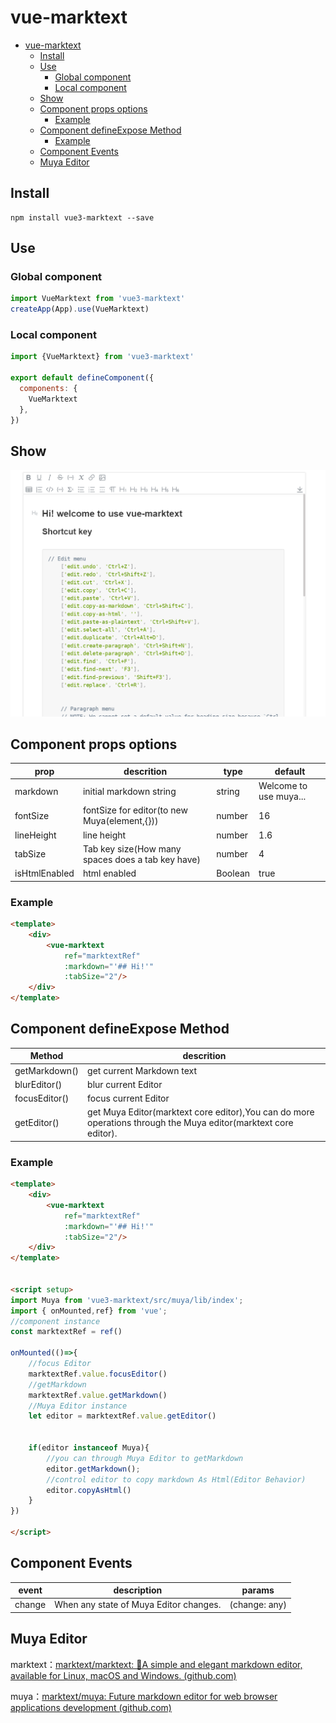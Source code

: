 # vue-marktext

- [vue-marktext](#vue-marktext)
  - [Install](#install)
  - [Use](#use)
    - [Global component](#global-component)
    - [Local component](#local-component)
  - [Show](#show)
  - [Component props options](#component-props-options)
    - [Example](#example)
  - [Component defineExpose Method](#component-defineexpose-method)
    - [Example](#example-1)
  - [Component Events](#component-events)
  - [Muya Editor](#muya-editor)


## Install

```shell
npm install vue3-marktext --save
```



## Use

### Global component

```js
import VueMarktext from 'vue3-marktext'
createApp(App).use(VueMarktext)
```

### Local component

```js
import {VueMarktext} from 'vue3-marktext'

export default defineComponent({
  components: {
	VueMarktext
  },
})
```

## Show
![show](./doc/imgs/show.png)

## Component props options

| prop          | descrition                                        | type    | default                |
| ------------- | ------------------------------------------------- | ------- | ---------------------- |
| markdown      | initial markdown string                           | string  | Welcome to use muya... |
| fontSize      | fontSize for editor(to new Muya(element,{}))      | number  | 16                     |
| lineHeight    | line height                                       | number  | 1.6                    |
| tabSize       | Tab key size(How many spaces does a tab key have) | number  | 4                      |
| isHtmlEnabled | html enabled                                      | Boolean | true                   |

### Example

```html
<template>
    <div>
        <vue-marktext 
            ref="marktextRef" 
            :markdown="'## Hi!'"
            :tabSize="2"/>
    </div>
</template>
```



## Component defineExpose Method

| Method        | descrition                                                   |
| ------------- | ------------------------------------------------------------ |
| getMarkdown() | get current Markdown text                                    |
| blurEditor()  | blur current Editor                                          |
| focusEditor() | focus current Editor                                         |
| getEditor()   | get Muya Editor(marktext core editor),You can do more operations through the Muya editor(marktext core editor). |

### Example

```html
<template>
    <div>
        <vue-marktext 
            ref="marktextRef" 
            :markdown="'## Hi!'"
            :tabSize="2"/>
    </div>
</template>


<script setup>
import Muya from 'vue3-marktext/src/muya/lib/index';
import { onMounted,ref} from 'vue';
//component instance
const marktextRef = ref()

onMounted(()=>{
    //focus Editor
    marktextRef.value.focusEditor()
    //getMarkdown
    marktextRef.value.getMarkdown()
    //Muya Editor instance
    let editor = marktextRef.value.getEditor()
    
    
    if(editor instanceof Muya){
        //you can through Muya Editor to getMarkdown
        editor.getMarkdown();
       	//control editor to copy markdown As Html(Editor Behavior)
        editor.copyAsHtml()
    }
})

</script>
```

## Component Events

| event  | description                            | params        |
| ------ | -------------------------------------- | ------------- |
| change | When any state of Muya Editor changes. | (change: any) |



## Muya Editor

marktext：[marktext/marktext: 📝A simple and elegant markdown editor, available for Linux, macOS and Windows. (github.com)](https://github.com/marktext/marktext)

muya：[marktext/muya: Future markdown editor for web browser applications development (github.com)](https://github.com/marktext/muya)



